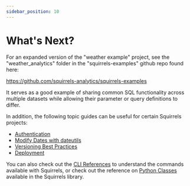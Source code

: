 ```yaml
---
sidebar_position: 10
---
```


# What's Next?

For an expanded version of the "weather example" project, see the "weather_analytics" folder in the "squirrels-examples" github repo found here:

https://github.com/squirrels-analytics/squirrels-examples

It serves as a good example of sharing common SQL functionality across multiple datasets while allowing their parameter or query definitions to differ.

In addition, the following topic guides can be useful for certain Squirrels projects:
- [Authentication](../topics/auth)
- [Modify Dates with dateutils](../topics/dateutils)
- [Versioning Best Practices](../topics/tips/versioning)
- [Deployment](../topics/tips/deployment)

You can also check out the [CLI References](/docs/category/cli) to understand the commands available with Squirrels, or check out the reference on [Python Classes](/docs/category/python) available in the Squirrels library.
